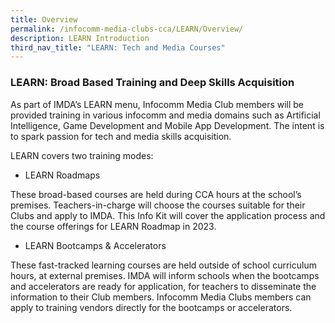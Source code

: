 ```yaml
---
title: Overview
permalink: /infocomm-media-clubs-cca/LEARN/Overview/
description: LEARN Introduction
third_nav_title: "LEARN: Tech and Media Courses"
---
```

### LEARN: Broad Based Training and Deep Skills Acquisition

As part of IMDA’s LEARN menu, Infocomm Media Club members will be provided training in various infocomm and media domains such as Artificial Intelligence, Game Development and Mobile App Development. The intent is to spark passion for tech and media skills acquisition.

LEARN covers two training modes:

* LEARN Roadmaps

These broad-based courses are held during CCA hours at the school’s premises. Teachers-in-charge will choose the courses suitable for their Clubs and apply to IMDA. This Info Kit will cover the application process and the course offerings for LEARN Roadmap in 2023.

* LEARN Bootcamps & Accelerators

These fast-tracked learning courses are held outside of school curriculum hours, at external premises. IMDA will inform schools when the bootcamps and accelerators are ready for application, for teachers to disseminate the information to their Club members. Infocomm Media Clubs members can apply to training vendors directly for the bootcamps or accelerators.